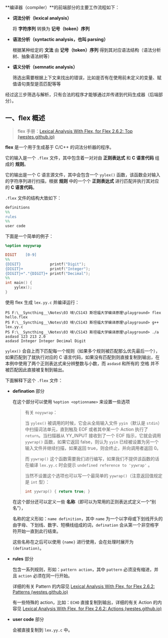**编译器（compiler）**的前端部分的主要工作流程如下：

- **词法分析（lexical analysis）**

  将 **字符序列** 转换为 **记号（token）序列**

- **语法分析（syntactic analysis，也叫 parsing）**

  根据某种给定的 **文法** 由 **记号（token）序列** 得到其对应语法结构（语法分析树、抽象语法树等）

- **语义分析（semnatic analysis）**

  筛选出需要根据上下文来找出的错误，比如是否有在使用前未定义的变量、赋值语句类型是否匹配等等

经过这三步筛选与解析，只有合法的程序才能够通过并传递到代码生成器（后端部分）。

## 一、flex 概述

> flex 手册：[Lexical Analysis With Flex, for Flex 2.6.2: Top (westes.github.io)](http://westes.github.io/flex/manual/index.html)

**flex** 是一个用于生成基于 C/C++ 的词法分析器的程序。

它的输入是一个 `.flex` 文件，其中包含着一对对由 **正则表达式** 和 **C 语言代码** 组成的 **规则**。

它的输出是一个 C 语言源文件，其中会包含一个 `yylex()` 函数，该函数会对输入的字符序列进行扫描，根据 **规则** 中的一个个 **正则表达式** 进行匹配并执行其对应的 **C 语言代码**。

`.flex` 文件的结构大致如下：

```lex
definitions
%%
rules
%%
user code
```

下面是一个简单的例子：

```lex
%option noyywrap

DIGIT    [0-9]
%%
{DIGIT}             printf("Digit");
{DIGIT}+            printf("Integer");
{DIGIT}+"."{DIGIT}+ printf("Decimal");
%%
int main() {
    yylex();
}
```

使用 flex 生成 `lex.yy.c` 并编译运行：

```terminal
PS F:\__Syncthing__\Notes\03 啃\CS143 斯坦福大学编译原理\playground> flex hello.flex
PS F:\__Syncthing__\Notes\03 啃\CS143 斯坦福大学编译原理\playground> g++ lex.yy.c
PS F:\__Syncthing__\Notes\03 啃\CS143 斯坦福大学编译原理\playground> ./a
asdasd 123 213 2.0
asdasd Integer Integer Decimal Digit
```

`yylex()` 会自上而下匹配每一个规则（如果多个规则被匹配那么优先最后一个），如果匹配到了就执行对应的 C 语言代码，如果没有匹配到则直接复制到输出，在本例中使用了两个正则表达式来分辨整数与小数，而 `asdasd` 和所有的 空格 并不被匹配因此直接被复制到输出。

下面解释下这个 `.flex` 文件：

- **defination** 部分

  在这个部分可以使用 `%option <optionname>` 来设置一些选项

  > 有关 `noyywrap`：
  >
  > 当 `yylex()` 被调用的时候，它会从全局输入文件 `yyin`（默认是 `stdin`）中扫描词法单元，直到触及 EOF 或者其中某一个 Action 执行了 `return`。当扫描器从 YY_INPUT 接收到了一个 EOF 指示，它就会调用 `yywrap()` 函数，如果它返回 false，则认为 `yyin` 已经被设置为另一个输入文件并继续扫描，如果返回 true，则会终止，并向调用者返回 0。
  >
  > 而 `yywrap()` 这个函数需要我们进行编写，如果我们不提供该函数的话在编译 `lex.yy.c` 时会提示 `undefined reference to 'yywrap'` 。
  >
  > 当然不设置这个选项也可以写一个最简单的 `yywrap()`（注意返回值规定是 `int` 型）：
  >
  > ```c
  > int yywrap() { return true; }
  > ```

  在这个部分还可以定义一些 **名称**（即可以为常用的正则表达式定义一个“别名”），

  名称的定义形如：`name definition`，其中 `name` 为一个以字母或下划线开头的由字母、下划线、数字、短横线组成的词，`defination` 会从第一个非空格字符开始一直到此行结束。

  这些名称在之后可以使用 `{name}` 进行使用，会在处理时展开为 `(defination)`。

- **rules** 部分

  包含一系列规则，形如：`pattern action`，其中 `pattern` 必须没有缩进，并且 `action` 必须在同一行开始。

  详细的有关 Pattern 的内容见 [Lexical Analysis With Flex, for Flex 2.6.2: Patterns (westes.github.io)](http://westes.github.io/flex/manual/Patterns.html#Patterns)

  有一些特殊的 action，比如：`ECHO` 直接复制到输出，详细的有关 Action 的内容见 [Lexical Analysis With Flex, for Flex 2.6.2: Actions (westes.github.io)](http://westes.github.io/flex/manual/Actions.html#Actions)

- **user code** 部分

  会被直接复制到 `lex.yy.c` 中。

